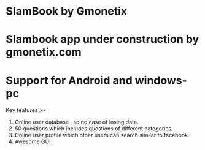 # SlamBook by Gmonetix
 
# Slambook app under construction by gmonetix.com
# Support for Android and windows-pc
 
 Key features :--
 1. Online user database , so no case of losing data.
 2. 50 questions which includes questions of different categories.
 3. Online user profile which other users can search similar to facebook.
 4. Awesome GUI
 
 

